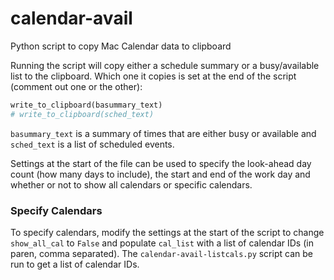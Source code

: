 # calendar-avail
Python script to copy Mac Calendar data to clipboard

Running the script will copy either a schedule summary or a busy/available list to the clipboard.  Which one it copies is set at the end of the script (comment out one or the other):

```python
write_to_clipboard(basummary_text)
# write_to_clipboard(sched_text)
```

`basummary_text` is a summary of times that are either busy or available and `sched_text` is a list of scheduled events.

Settings at the start of the file can be used to specify the look-ahead day count (how many days to include), the start and end of the work day and whether or not to show all calendars or specific calendars.


### Specify Calendars

To specify calendars, modify the settings at the start of the script to change `show_all_cal` to `False` and populate `cal_list` with a list of calendar IDs (in paren, comma separated).  The `calendar-avail-listcals.py` script can be run to get a list of calendar IDs.
